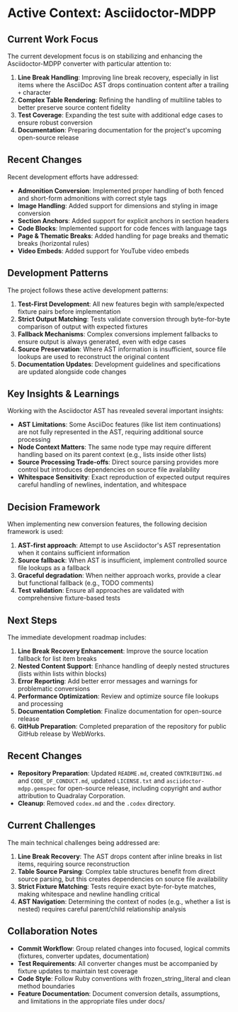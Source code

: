 # Active Context: Asciidoctor-MDPP

## Current Work Focus

The current development focus is on stabilizing and enhancing the Asciidoctor-MDPP converter with particular attention to:

1. **Line Break Handling**: Improving line break recovery, especially in list items where the AsciiDoc AST drops continuation content after a trailing `+` character
2. **Complex Table Rendering**: Refining the handling of multiline tables to better preserve source content fidelity
3. **Test Coverage**: Expanding the test suite with additional edge cases to ensure robust conversion
4. **Documentation**: Preparing documentation for the project's upcoming open-source release

## Recent Changes

Recent development efforts have addressed:

- **Admonition Conversion**: Implemented proper handling of both fenced and short-form admonitions with correct style tags
- **Image Handling**: Added support for dimensions and styling in image conversion
- **Section Anchors**: Added support for explicit anchors in section headers
- **Code Blocks**: Implemented support for code fences with language tags
- **Page & Thematic Breaks**: Added handling for page breaks and thematic breaks (horizontal rules)
- **Video Embeds**: Added support for YouTube video embeds

## Development Patterns

The project follows these active development patterns:

1. **Test-First Development**: All new features begin with sample/expected fixture pairs before implementation
2. **Strict Output Matching**: Tests validate conversion through byte-for-byte comparison of output with expected fixtures
3. **Fallback Mechanisms**: Complex conversions implement fallbacks to ensure output is always generated, even with edge cases
4. **Source Preservation**: Where AST information is insufficient, source file lookups are used to reconstruct the original content
5. **Documentation Updates**: Development guidelines and specifications are updated alongside code changes

## Key Insights & Learnings

Working with the Asciidoctor AST has revealed several important insights:

- **AST Limitations**: Some AsciiDoc features (like list item continuations) are not fully represented in the AST, requiring additional source processing
- **Node Context Matters**: The same node type may require different handling based on its parent context (e.g., lists inside other lists)
- **Source Processing Trade-offs**: Direct source parsing provides more control but introduces dependencies on source file availability
- **Whitespace Sensitivity**: Exact reproduction of expected output requires careful handling of newlines, indentation, and whitespace

## Decision Framework

When implementing new conversion features, the following decision framework is used:

1. **AST-first approach**: Attempt to use Asciidoctor's AST representation when it contains sufficient information
2. **Source fallback**: When AST is insufficient, implement controlled source file lookups as a fallback
3. **Graceful degradation**: When neither approach works, provide a clear but functional fallback (e.g., TODO comments)
4. **Test validation**: Ensure all approaches are validated with comprehensive fixture-based tests

## Next Steps

The immediate development roadmap includes:

1. **Line Break Recovery Enhancement**: Improve the source location fallback for list item breaks
2. **Nested Content Support**: Enhance handling of deeply nested structures (lists within lists within blocks)
3. **Error Reporting**: Add better error messages and warnings for problematic conversions
4. **Performance Optimization**: Review and optimize source file lookups and processing
5. **Documentation Completion**: Finalize documentation for open-source release
6. **GitHub Preparation**: Completed preparation of the repository for public GitHub release by WebWorks.

## Recent Changes

- **Repository Preparation**: Updated `README.md`, created `CONTRIBUTING.md` and `CODE_OF_CONDUCT.md`, updated `LICENSE.txt` and `asciidoctor-mdpp.gemspec` for open-source release, including copyright and author attribution to Quadralay Corporation.
- **Cleanup**: Removed `codex.md` and the `.codex` directory.

## Current Challenges

The main technical challenges being addressed are:

1. **Line Break Recovery**: The AST drops content after inline breaks in list items, requiring source reconstruction
2. **Table Source Parsing**: Complex table structures benefit from direct source parsing, but this creates dependencies on source file availability
3. **Strict Fixture Matching**: Tests require exact byte-for-byte matches, making whitespace and newline handling critical
4. **AST Navigation**: Determining the context of nodes (e.g., whether a list is nested) requires careful parent/child relationship analysis

## Collaboration Notes

- **Commit Workflow**: Group related changes into focused, logical commits (fixtures, converter updates, documentation)
- **Test Requirements**: All converter changes must be accompanied by fixture updates to maintain test coverage
- **Code Style**: Follow Ruby conventions with frozen_string_literal and clean method boundaries
- **Feature Documentation**: Document conversion details, assumptions, and limitations in the appropriate files under docs/
